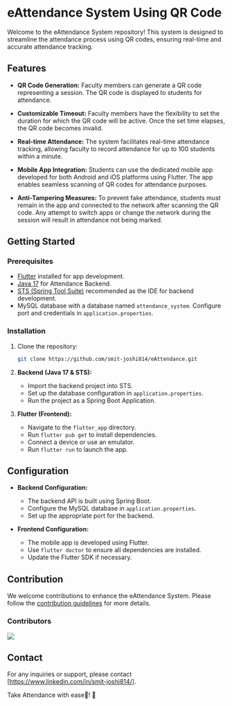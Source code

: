 # eAttendance System Using QR Code

Welcome to the eAttendance System repository! This system is designed to streamline the attendance process using QR codes, ensuring real-time and accurate attendance tracking.

## Features

- **QR Code Generation:** Faculty members can generate a QR code representing a session. The QR code is displayed to students for attendance.

- **Customizable Timeout:** Faculty members have the flexibility to set the duration for which the QR code will be active. Once the set time elapses, the QR code becomes invalid.

- **Real-time Attendance:** The system facilitates real-time attendance tracking, allowing faculty to record attendance for up to 100 students within a minute.

- **Mobile App Integration:** Students can use the dedicated mobile app developed for both Android and iOS platforms using Flutter. The app enables seamless scanning of QR codes for attendance purposes.

- **Anti-Tampering Measures:** To prevent fake attendance, students must remain in the app and connected to the network after scanning the QR code. Any attempt to switch apps or change the network during the session will result in attendance not being marked.

## Getting Started

### Prerequisites

- [Flutter](https://flutter.dev/) installed for app development.
- [Java 17](https://openjdk.java.net/projects/jdk/17/) for Attendance Backend.
- [STS (Spring Tool Suite)](https://spring.io/tools) recommended as the IDE for backend development.
- MySQL database with a database named `attendance_system`. Configure port and credentials in `application.properties`.

### Installation

1. Clone the repository:

   ```bash
   git clone https://github.com/smit-joshi814/eAttendance.git
   ```

2. **Backend (Java 17 & STS):**
   - Import the backend project into STS.
   - Set up the database configuration in `application.properties`.
   - Run the project as a Spring Boot Application.

3. **Flutter (Frontend):**
   - Navigate to the `flutter_app` directory.
   - Run `flutter pub get` to install dependencies.
   - Connect a device or use an emulator.
   - Run `flutter run` to launch the app.

## Configuration

- **Backend Configuration:**
  - The backend API is built using Spring Boot.
  - Configure the MySQL database in `application.properties`.
  - Set up the appropriate port for the backend.

- **Frontend Configuration:**
  - The mobile app is developed using Flutter.
  - Use `flutter doctor` to ensure all dependencies are installed.
  - Update the Flutter SDK if necessary.

## Contribution

We welcome contributions to enhance the eAttendance System. Please follow the [contribution guidelines](CONTRIBUTING.md) for more details.

### Contributors

<a href="https://github.com/smit-joshi814/eAttendance/graphs/contributors">
  <img src="https://contrib.rocks/image?repo=smit-joshi814/eAttendance&max=5" />
</a>


## Contact

For any inquiries or support, please contact [https://www.linkedin.com/in/smit-joshi814/].

Take Attendance with ease🎉! 🚀
